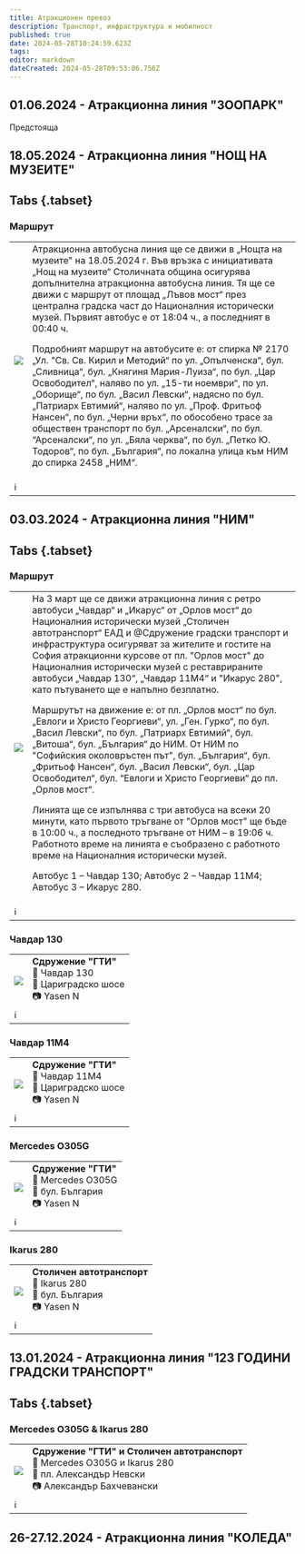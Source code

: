 ```yaml
---
title: Атракционен превоз
description: Транспорт, инфраструктура и мобилност
published: true
date: 2024-05-28T10:24:59.623Z
tags: 
editor: markdown
dateCreated: 2024-05-28T09:53:06.756Z
---
```






## 01.06.2024 - Атракционна линия "ЗООПАРК" 

Предстояща


## 18.05.2024 - Атракционна линия "НОЩ НА МУЗЕИТЕ"
## Tabs {.tabset}


### Маршрут
<!--следващ пост--> 
<div class="table-responsive"><table style="width:100%"><tr>
<td><img src="https://scontent-sof1-2.xx.fbcdn.net/v/t39.30808-6/441064116_861739162635671_4518205150119309166_n.jpg?_nc_cat=103&ccb=1-7&_nc_sid=5f2048&_nc_ohc=tBFbTtg0wvEQ7kNvgFxrh75&_nc_ht=scontent-sof1-2.xx&oh=00_AYC2BP5zHYosYm4XBlo_TmZ0YZ0OHyipfT-FrxlUHhAstA&oe=665B768E"></td>
<td>Атракционна автобусна линия ще се движи в „Нощта на музеите" на 18.05.2024 г.
Във връзка с инициативата „Нощ на музеите“ Столичната община осигурява допълнителна атракционна автобусна линия. Тя ще се движи с маршрут от площад „Лъвов мост“ през централна градска част до Националния исторически музей. Първият автобус е от 18:04 ч., а последният в 00:40 ч.

Подробният маршрут на автобусите е: от спирка № 2170 „Ул. "Св. Св. Кирил и Методий“ по ул. „Опълченска“, бул. „Сливница“, бул. „Княгиня Мария-Луиза“, по бул. „Цар Освободител“, наляво по ул. „15-ти ноември“, по ул. „Оборище“, по бул. „Васил Левски“, надясно по бул. „Патриарх Евтимий“, наляво по ул. „Проф. Фритьоф Нансен“, по бул. „Черни връх“, по обособено трасе за обществен транспорт по бул. „Арсеналски“, по бул. “Арсеналски“, по ул. „Бяла черква“, по бул. „Петко Ю. Тодоров“, по бул. „България“, по локална улица към НИМ до спирка 2458 „НИМ“.
</td></tr>
  <td colspan=2 >ℹ️ </td></table></div>
  

  
  

## 03.03.2024 - Атракционна линия "НИМ"
## Tabs {.tabset}


### Маршрут
<!--следващ пост--> 
<div class="table-responsive"><table style="width:100%"><tr>
<td><img src="https://scontent-sof1-1.xx.fbcdn.net/v/t39.30808-6/430614194_816957903780464_6329628330879867263_n.jpg?_nc_cat=106&ccb=1-7&_nc_sid=5f2048&_nc_ohc=x56Jmnx5WZ4Q7kNvgF6bTQ-&_nc_ht=scontent-sof1-1.xx&oh=00_AYBvlI1ElYSLC2raaSC5ET7DoaWI9p4oEeS8jLS_QRsDaQ&oe=665B8802"></td>
<td>На 3 март ще се движи атракционна линия с ретро автобуси „Чавдар“ и „Икарус“ от „Орлов мост“ до Националния исторически музей
„Столичен автотранспорт“ ЕАД и @Сдружение градски транспорт и инфраструктура осигуряват за жителите и гостите на София атракционни курсове от пл. "Орлов мост" до Националния исторически музей с реставрираните автобуси „Чавдар 130“, „Чавдар 11М4“ и "Икарус 280", като пътуването ще е напълно безплатно.

Маршрутът на движение е: от пл. „Орлов мост“ по бул. „Евлоги и Христо Георгиеви“, ул. „Ген. Гурко“, по бул. „Васил Левски“, по бул. „Патриарх Евтимий“, бул. „Витоша“, бул. „България“ до НИМ. От НИМ по "Софийския околовръстен път", бул. „България“, бул. „Фритьоф Нансен“, бул. „Васил Левски“, бул. „Цар Освободител“, бул. “Евлоги и Христо Георгиеви“ до пл. „Орлов мост“.

Линията ще се изпълнява с три автобуса на всеки 20 минути, като първото тръгване от "Орлов мост" ще бъде в 10:00 ч., а последното тръгване от НИМ – в 19:06 ч. Работното време на линията е съобразено с работното време на Националния исторически музей.

Автобус 1 – Чавдар 130;
Автобус 2 – Чавдар 11М4;
Автобус 3 – Икарус 280.</td></tr>
  <td colspan=2 >ℹ️ </td></table></div>

### Чавдар 130
<!--следващ пост--> 
<div class="table-responsive"><table style="width:100%"><tr>
<td><img src="https://scontent-sof1-1.xx.fbcdn.net/v/t39.30808-6/431543534_425400899989134_658167315018838318_n.jpg?_nc_cat=101&ccb=1-7&_nc_sid=5f2048&_nc_ohc=MFjJq2DK_1QQ7kNvgFj7F6D&_nc_ht=scontent-sof1-1.xx&oh=00_AYAI2qsKBF82V0FhXERqesDmmyrsQxVKT559kugmvy8Akg&oe=665B8F9C"></td>
<td><b>Сдружение "ГТИ"</b><br> 🚌 <a href=""> </a>Чавдар 130 <br>📌 Цариградско шосе<br> 📷 Yasen N</td></tr>
  <td colspan=2 >ℹ️ </td></table></div>
  
### Чавдар 11М4
<!--следващ пост--> 
<div class="table-responsive"><table style="width:100%"><tr>
<td><img src="https://scontent-sof1-1.xx.fbcdn.net/v/t39.30808-6/431095821_425400906655800_3309077172402790218_n.jpg?_nc_cat=108&ccb=1-7&_nc_sid=5f2048&_nc_ohc=uqwDkogSojYQ7kNvgGcsEky&_nc_ht=scontent-sof1-1.xx&oh=00_AYCHP41jt3kwBqxt2MxidxzTOTZc8ofpFQXn0VRTb6SG6w&oe=665B8031"></td>
<td><b>Сдружение "ГТИ"</b><br> 🚌 <a href=""> </a>Чавдар 11М4 <br>📌 Цариградско шосе<br> 📷 Yasen N</td></tr>
  <td colspan=2 >ℹ️ </td></table></div>

### Mercedes O305G
<!--следващ пост--> 
<div class="table-responsive"><table style="width:100%"><tr>
<td><img src="https://scontent-sof1-1.xx.fbcdn.net/v/t39.30808-6/431170833_425400843322473_4802085504909571768_n.jpg?_nc_cat=101&ccb=1-7&_nc_sid=5f2048&_nc_ohc=u8E1IV3SPeQQ7kNvgHft539&_nc_ht=scontent-sof1-1.xx&oh=00_AYA0y1NKBjrvL_X_Gf7a_U791kp6XSdHF5PtjJSJ4brH8A&oe=665B7A4A"></td>
<td><b>Сдружение "ГТИ"</b><br> 🚌 <a href=""> </a>Mercedes O305G <br>📌 бул. България<br> 📷 Yasen N</td></tr>
  <td colspan=2 >ℹ️ </td></table></div>


### Ikarus 280
<!--следващ пост--> 
<div class="table-responsive"><table style="width:100%"><tr>
<td><img src="https://scontent-sof1-2.xx.fbcdn.net/v/t39.30808-6/431081161_425400869989137_1946556866869295225_n.jpg?_nc_cat=103&ccb=1-7&_nc_sid=5f2048&_nc_ohc=kXaQIpXh6mEQ7kNvgHGacCB&_nc_ht=scontent-sof1-2.xx&oh=00_AYCxZ_xlVqqU4_220ThoO0z6i5WoDPB84fttsLEtzqN9yA&oe=665B70BD
"></td>
<td><b>Столичен автотранспорт</b><br> 🚌 <a href=""> </a>Ikarus 280 <br>📌 бул. България<br> 📷 Yasen N</td></tr>
  <td colspan=2 >ℹ️ </td></table></div>  
  


 ## 13.01.2024 - Атракционна линия "123 ГОДИНИ ГРАДСКИ ТРАНСПОРТ"

## Tabs {.tabset}
### Mercedes O305G & Ikarus 280
<!--следващ пост--> 
<div class="table-responsive"><table style="width:100%"><tr>
<td><img src="https://scontent-sof1-1.xx.fbcdn.net/v/t39.30808-6/419894834_395117076350850_1856229116051439067_n.jpg?_nc_cat=108&ccb=1-7&_nc_sid=5f2048&_nc_ohc=CP0WXvJe1KwQ7kNvgHcLPIl&_nc_ht=scontent-sof1-1.xx&oh=00_AYDf5KmEQjZRXJGAdErJ31fPU74i7M489HDJBVi_5M7HVw&oe=665B8BF7"></td>
<td><b>Сдружение "ГТИ" и Столичен автотранспорт</b><br> 🚌 <a href="/bg/public-transport/fleet-list/2003-Mercedes-O345-Conecto-G"> </a>Mercedes O305G и Ikarus 280 <br>📌 пл. Александър Невски<br> 📷 Александър Бахчевански
</td></tr>
  <td colspan=2 >ℹ️ </td></table></div>
  
  




## 26-27.12.2024 - Атракционна линия "КОЛЕДА"

<!--следващ пост--> 
